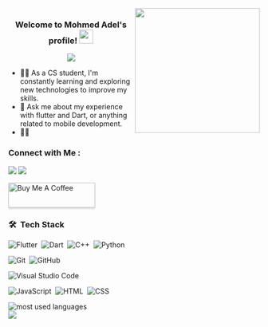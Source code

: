 
<img width="250" align="right" src="https://c.tenor.com/_DOBjnGspYAAAAAM/code-coding.gif">

<h3 align="center">
  Welcome to Mohmed Adel's profile!
  <img src="https://media.giphy.com/media/hvRJCLFzcasrR4ia7z/giphy.gif" width="28">
</h3>

<!-- Typing SVG by DenverCoder1 - https://github.com/DenverCoder1/readme-typing-svg -->
<p align="center">
  <a href="https://github.com/DenverCoder1/readme-typing-svg"><img src="https://readme-typing-svg.herokuapp.com/?lines=flutter%20developer;Always%20learning%20new%20things&font=Fira%20Code&center=true&width=440&height=45&color=f75c7e&vCenter=true&size=22"></a>
</p> 

- 👨‍💻 As a CS student, I'm constantly learning and exploring new technologies to improve my skills.
- 💬 Ask me about my experience with flutter and Dart, or anything related to mobile development.
- 👨‍💻 


### Connect with Me :

<a href="https://www.linkedin.com/in/mhmdbadr4flutter/" target="_blank"><img src="https://img.shields.io/badge/-Mohmed%20Adel-0077B5?style=for-the-badge&logo=Linkedin&logoColor=white"/></a>
<a href="https://t.me/YousefMohamed01" target="_blank"><img src="https://img.shields.io/badge/-Yousef%20Dergham-0077B5?style=for-the-badge&logo=Telegram&logoColor=white"/></a>

<a href="https://www.buymeacoffee.com/yousefdergham" target="_blank"><img src="https://cdn.buymeacoffee.com/buttons/v2/lato-orange.png" alt="Buy Me A Coffee" style="height: 50px !important;width: 174px !important;box-shadow: 0px 3px 2px 0px rgba(190, 190, 190, 0.5) !important;-webkit-box-shadow: 0px 3px 2px 0px rgba(190, 190, 190, 0.5) !important;" ></a>

### 🛠 &nbsp;Tech Stack
![Flutter](https://img.shields.io/badge/-JavaScript-05122A?style=flat&logo=javascript)&nbsp;
![Dart](https://img.shields.io/badge/-dart-05122A?style=flat&logo=Dart)&nbsp;
![C++](https://img.shields.io/badge/-C++%20-05122A?style=flat&logo=c%2B%2B)&nbsp;
![Python](https://img.shields.io/badge/-Python%20-05122A?style=flat&logo=python)&nbsp;

![Git](https://img.shields.io/badge/-Git-05122A?style=flat&logo=git)&nbsp;
![GitHub](https://img.shields.io/badge/-GitHub-05122A?style=flat&logo=github)&nbsp;

![Visual Studio Code](https://img.shields.io/badge/-Visual%20Studio%20Code-05122A?style=flat&logo=visual-studio-code&logoColor=007ACC)&nbsp;

![JavaScript](https://img.shields.io/badge/-JavaScript-05122A?style=flat&logo=javascript)&nbsp;
![HTML](https://img.shields.io/badge/-HTML-05122A?style=flat&logo=HTML5)&nbsp;
![CSS](https://img.shields.io/badge/-CSS-05122A?style=flat&logo=CSS3&logoColor=1572B6)&nbsp;




<img align="left" src="https://github-readme-stats.vercel.app/api/top-langs?username=yousefdergham&show_icons=true&locale=en&layout=compact&theme=radical" alt="most used languages" />
<br>
<a href="https://komarev.com/ghpvc/?username=yousefdergham&style=for-the-badge">
    <img src="https://komarev.com/ghpvc/?username=yousefdergham&style=for-the-badge">
</a>
